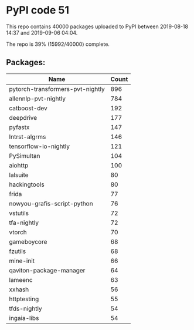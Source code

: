# PyPI code 51

This repo contains 40000 packages uploaded to PyPI between 
2019-08-18 14:37 and 2019-09-06 04:04.

The repo is 39% (15992/40000) complete.

## Packages:

| Name  | Count |
| ----- | ----- |
| pytorch-transformers-pvt-nightly | 896 |
| allennlp-pvt-nightly | 784 |
| catboost-dev | 192 |
| deepdrive | 177 |
| pyfastx | 147 |
| Intrst-algrms | 146 |
| tensorflow-io-nightly | 121 |
| PySimultan | 104 |
| aiohttp | 100 |
| lalsuite | 80 |
| hackingtools | 80 |
| frida | 77 |
| nowyou-grafis-script-python | 76 |
| vstutils | 72 |
| tfa-nightly | 72 |
| vtorch | 70 |
| gameboycore | 68 |
| fzutils | 68 |
| mine-init | 66 |
| qaviton-package-manager | 64 |
| lameenc | 63 |
| xxhash | 56 |
| httptesting | 55 |
| tfds-nightly | 54 |
| ingaia-libs | 54 |


